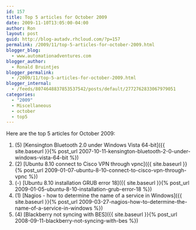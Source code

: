 ```yaml
---
id: 157
title: Top 5 articles for October 2009
date: 2009-11-10T13:05:00-04:00
author: Ron
layout: post
guid: http://blog-autadv.rhcloud.com/?p=157
permalink: /2009/11/top-5-articles-for-october-2009.html
blogger_blog:
  - www.automationadventures.com
blogger_author:
  - Ronald Bruintjes
blogger_permalink:
  - /2009/11/top-5-articles-for-october-2009.html
blogger_internal:
  - /feeds/8074648837853537542/posts/default/2772762833067979051
categories:
  - "2009"
  - Miscellaneous
  - october
  - top5
---
```

Here are the top 5 articles for October 2009:

  1. (5) [Kensington Bluetooth 2.0 under Windows Vista 64-bit]({{ site.baseurl }}{% post_url 2007-10-11-kensington-bluetooth-2-0-under-windows-vista-64-bit %})
  2. (2) [Ubuntu 8.10 connect to Cisco VPN through vpnc]({{ site.baseurl }}{% post_url 2009-01-07-ubuntu-8-10-connect-to-cisco-vpn-through-vpnc %})
  3. (-) [Ubuntu 8.10 installation GRUB error 18]({{ site.baseurl }}{% post_url 2009-01-05-ubuntu-8-10-installation-grub-error-18 %})
  4. (1) [Nagios - how to determine the name of a service in Windows]({{ site.baseurl }}{% post_url 2009-03-27-nagios-how-to-determine-the-name-of-a-service-in-windows %})
  5. (4) [Blackberry not syncing with BES]({{ site.baseurl }}{% post_url 2008-09-11-blackberry-not-syncing-with-bes %})

